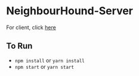 # NeighbourHound-Server
For client, click [here](https://github.com/talexcrowell/NeighborHound)

## To Run
- `npm install` or `yarn install`
- `npm start` or `yarn start`
